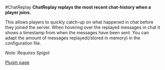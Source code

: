 #ChatReplay
**ChatReplay replays the most recent chat-history when a player joins.**

This allows players to quickly catch-up on what happened in chat before they joined the server.
When hovering over the replayed messages in chat it shows a timestamp from when the messages have been sent.
You can adapt the amount of messages replayed(/stored in memory) in the configuration file.

*Note: Requires Spigot*

[Plugin page](https://www.spigotmc.org/resources/chatreplay.28982/)
